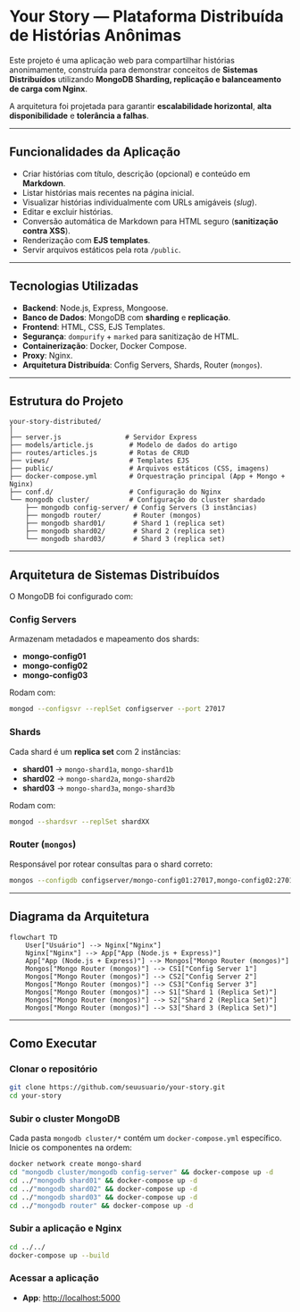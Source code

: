 # Your Story — Plataforma Distribuída de Histórias Anônimas

Este projeto é uma aplicação web para compartilhar histórias anonimamente, construída para demonstrar conceitos de **Sistemas Distribuídos** utilizando **MongoDB Sharding, replicação e balanceamento de carga com Nginx**.

A arquitetura foi projetada para garantir **escalabilidade horizontal**, **alta disponibilidade** e **tolerância a falhas**.

---

## Funcionalidades da Aplicação

- Criar histórias com título, descrição (opcional) e conteúdo em **Markdown**.
- Listar histórias mais recentes na página inicial.
- Visualizar histórias individualmente com URLs amigáveis (*slug*).
- Editar e excluir histórias.
- Conversão automática de Markdown para HTML seguro (**sanitização contra XSS**).
- Renderização com **EJS templates**.
- Servir arquivos estáticos pela rota `/public`.

---

## Tecnologias Utilizadas

- **Backend**: Node.js, Express, Mongoose.
- **Banco de Dados**: MongoDB com **sharding** e **replicação**.
- **Frontend**: HTML, CSS, EJS Templates.
- **Segurança**: `dompurify` + `marked` para sanitização de HTML.
- **Containerização**: Docker, Docker Compose.
- **Proxy**: Nginx.
- **Arquitetura Distribuída**: Config Servers, Shards, Router (`mongos`).

---

## Estrutura do Projeto

```
your-story-distributed/
│
├── server.js                # Servidor Express
├── models/article.js         # Modelo de dados do artigo
├── routes/articles.js        # Rotas de CRUD
├── views/                    # Templates EJS
├── public/                   # Arquivos estáticos (CSS, imagens)
├── docker-compose.yml        # Orquestração principal (App + Mongo + Nginx)
├── conf.d/                   # Configuração do Nginx
└── mongodb cluster/          # Configuração do cluster shardado
    ├── mongodb config-server/ # Config Servers (3 instâncias)
    ├── mongodb router/        # Router (mongos)
    ├── mongodb shard01/       # Shard 1 (replica set)
    ├── mongodb shard02/       # Shard 2 (replica set)
    └── mongodb shard03/       # Shard 3 (replica set)
```

---

## Arquitetura de Sistemas Distribuídos

O MongoDB foi configurado com:

### Config Servers
Armazenam metadados e mapeamento dos shards:
- **mongo-config01**
- **mongo-config02**
- **mongo-config03**
  
Rodam com:
```bash
mongod --configsvr --replSet configserver --port 27017
```

### Shards
Cada shard é um **replica set** com 2 instâncias:
- **shard01** → `mongo-shard1a`, `mongo-shard1b`
- **shard02** → `mongo-shard2a`, `mongo-shard2b`
- **shard03** → `mongo-shard3a`, `mongo-shard3b`

Rodam com:
```bash
mongod --shardsvr --replSet shardXX
```

### Router (`mongos`)
Responsável por rotear consultas para o shard correto:
```bash
mongos --configdb configserver/mongo-config01:27017,mongo-config02:27017,mongo-config03:27017 --bind_ip_all
```

---

## Diagrama da Arquitetura

```mermaid
flowchart TD
    User["Usuário"] --> Nginx["Nginx"]
    Nginx["Nginx"] --> App["App (Node.js + Express)"]
    App["App (Node.js + Express)"] --> Mongos["Mongo Router (mongos)"]
    Mongos["Mongo Router (mongos)"] --> CS1["Config Server 1"]
    Mongos["Mongo Router (mongos)"] --> CS2["Config Server 2"]
    Mongos["Mongo Router (mongos)"] --> CS3["Config Server 3"]
    Mongos["Mongo Router (mongos)"] --> S1["Shard 1 (Replica Set)"]
    Mongos["Mongo Router (mongos)"] --> S2["Shard 2 (Replica Set)"]
    Mongos["Mongo Router (mongos)"] --> S3["Shard 3 (Replica Set)"]
```

---

## Como Executar

### Clonar o repositório
```bash
git clone https://github.com/seuusuario/your-story.git
cd your-story
```

### Subir o cluster MongoDB
Cada pasta `mongodb cluster/*` contém um `docker-compose.yml` específico.  
Inicie os componentes na ordem:
```bash
docker network create mongo-shard
cd "mongodb cluster/mongodb config-server" && docker-compose up -d
cd ../"mongodb shard01" && docker-compose up -d
cd ../"mongodb shard02" && docker-compose up -d
cd ../"mongodb shard03" && docker-compose up -d
cd ../"mongodb router" && docker-compose up -d
```

### Subir a aplicação e Nginx
```bash
cd ../../
docker-compose up --build
```

### Acessar a aplicação
- **App**: [http://localhost:5000](http://localhost:5000)
